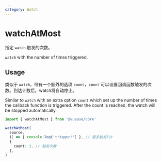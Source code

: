 ```yaml
---
category: Watch
---
```


# watchAtMost

指定 `watch` 触发的次数。

`watch` with the number of times triggered.

## Usage

类似于 `watch`，带有一个额外的选项 `count`，`count` 可以设置回调函数触发的次数。到达计数后，watch将自动停止。

Similar to `watch` with an extra option `count` which set up the number of times the callback function is triggered. After the count is reached, the watch will be stopped automatically.

```ts
import { watchAtMost } from '@vueuse/core'

watchAtMost(
  source,
  () => { console.log('trigger!') }, // 最多触发3次
  {
    count: 3, // 触发次数
  },
)
```
